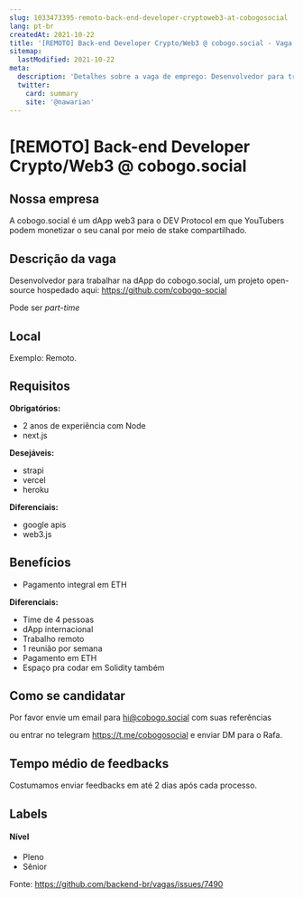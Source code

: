 ```yaml
---
slug: 1033473395-remoto-back-end-developer-cryptoweb3-at-cobogosocial
lang: pt-br
createdAt: 2021-10-22
title: '[REMOTO] Back-end Developer Crypto/Web3 @ cobogo.social - Vaga de Emprego'
sitemap:
  lastModified: 2021-10-22
meta:
  description: 'Detalhes sobre a vaga de emprego: Desenvolvedor para trabalhar na dApp do cobogo.social, um projeto open-source hospedado aqui: https://github.com/cobogo-social Pode ser *part-time*'
  twitter:
    card: summary
    site: '@nawarian'
---
```


# [REMOTO] Back-end Developer Crypto/Web3 @ cobogo.social

<!-- 
==================================================
POR FAVOR, SÓ POSTE SE A VAGA FOR PARA FRONT-END!

!!! Temos 4 regrinhas básicas: https://git.io/JG3Z9 !!!

Não faça distinção de gênero no título da vaga.

Use: "Front-End Developer" ao invés de 
"Desenvolvedor Front-End" \o/

Exemplo: `[São Paulo] Front-End Developer na NOME DA EMPRESA`
==================================================
-->

<!--
==================================================
Caso a vaga for remoto durante a pandemia deixar a linha abaixo
==================================================
-->

## Nossa empresa

A cobogo.social é um dApp web3 para o DEV Protocol em que YouTubers podem monetizar o seu canal por meio de stake compartilhado.

## Descrição da vaga

Desenvolvedor para trabalhar na dApp do cobogo.social, um projeto open-source hospedado aqui:
https://github.com/cobogo-social

Pode ser *part-time*

## Local

Exemplo: Remoto.

## Requisitos

**Obrigatórios:**
- 2 anos de experiência com Node
- next.js

**Desejáveis:**
- strapi
- vercel
- heroku

**Diferenciais:**
- google apis
- web3.js

## Benefícios
- Pagamento integral em ETH

**Diferenciais:**
- Time de 4 pessoas
- dApp internacional
- Trabalho remoto
- 1 reunião por semana
- Pagamento em ETH
- Espaço pra codar em Solidity também

## Como se candidatar

Por favor envie um email para hi@cobogo.social com suas referências

ou entrar no telegram https://t.me/cobogosocial e enviar DM para o Rafa.

## Tempo médio de feedbacks

Costumamos enviar feedbacks em até 2 dias após cada processo.

## Labels
<!-- retire os labels que não fazem sentido à vaga -->

#### Nível
- Pleno
- Sênior

Fonte: https://github.com/backend-br/vagas/issues/7490